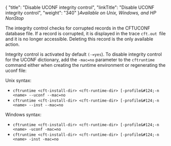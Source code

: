 {
    "title": "Disable UCONF integrity control",
    "linkTitle": "Disable UCONF integrity control",
    "weight": "340"
}*Available on Unix, Windows, and HP NonStop*

The integrity control checks for corrupted records in the CFTUCONF database file. If a record is corrupted, it is displayed in the trace `cft.out `file and it is no longer accessible. Deleting this record is the only available action.

Integrity control is activated by default `(-`[](../../../c_intro_userinterfaces/command_summary/parameter_intro/mac)`=yes`). To disable integrity control for the UCONF dictionary, add the `-mac=no` parameter to the `cftruntime `command either when creating the runtime environment or regenerating the uconf file:

Unix syntax:

- `cftruntime <cft-install-dir> <cft-runtime-dir> [-profile&#124;-n <name> --uconf --mac=no`
- `cftruntime <cft-install-dir> <cft-runtime-dir> [-profile&#124;-n <name> --inst --mac=no`

Windows syntax:

- `cftruntime <cft-install-dir> <cft-runtime-dir> [-profile&#124;-n <name> -uconf -mac=no`
- `cftruntime <cft-install-dir> <cft-runtime-dir> [-profile&#124;-n <name> -inst -mac=no`
